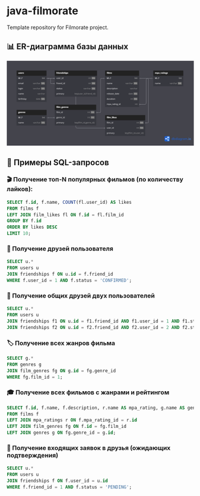 # java-filmorate
Template repository for Filmorate project.
## 📊 ER-диаграмма базы данных

![ER-диаграмма Filmorate](docs/er-diagram.png)

## 📄 Примеры SQL-запросов

### 🎬 Получение топ-N популярных фильмов (по количеству лайков):

```sql
SELECT f.id, f.name, COUNT(fl.user_id) AS likes
FROM films f
LEFT JOIN film_likes fl ON f.id = fl.film_id
GROUP BY f.id
ORDER BY likes DESC
LIMIT 10;
```

### 🤝 Получение друзей пользователя
```sql
SELECT u.*
FROM users u
JOIN friendships f ON u.id = f.friend_id
WHERE f.user_id = 1 AND f.status = 'CONFIRMED';
```
### 👥 Получение общих друзей двух пользователей
```sql
SELECT u.*
FROM users u
JOIN friendships f1 ON u.id = f1.friend_id AND f1.user_id = 1 AND f1.status = 'CONFIRMED'
JOIN friendships f2 ON u.id = f2.friend_id AND f2.user_id = 2 AND f2.status = 'CONFIRMED';
```
### 🏷 Получение всех жанров фильма
```sql
SELECT g.*
FROM genres g
JOIN film_genres fg ON g.id = fg.genre_id
WHERE fg.film_id = 1;
```
### 🎓 Получение всех фильмов с жанрами и рейтингом
```sql
SELECT f.id, f.name, f.description, r.name AS mpa_rating, g.name AS genre
FROM films f
LEFT JOIN mpa_ratings r ON f.mpa_rating_id = r.id
LEFT JOIN film_genres fg ON f.id = fg.film_id
LEFT JOIN genres g ON fg.genre_id = g.id;
```
### 💌 Получение входящих заявок в друзья (ожидающих подтверждения)
```sql
SELECT u.*
FROM users u
JOIN friendships f ON f.user_id = u.id
WHERE f.friend_id = 1 AND f.status = 'PENDING';
```